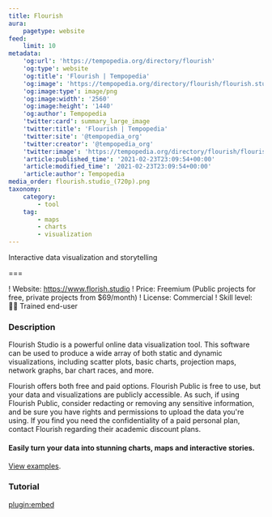 ```yaml
---
title: Flourish
aura:
    pagetype: website
feed:
    limit: 10
metadata:
    'og:url': 'https://tempopedia.org/directory/flourish'
    'og:type': website
    'og:title': 'Flourish | Tempopedia'
    'og:image': 'https://tempopedia.org/directory/flourish/flourish.studio_(720p).png'
    'og:image:type': image/png
    'og:image:width': '2560'
    'og:image:height': '1440'
    'og:author': Tempopedia
    'twitter:card': summary_large_image
    'twitter:title': 'Flourish | Tempopedia'
    'twitter:site': '@tempopedia_org'
    'twitter:creator': '@tempopedia_org'
    'twitter:image': 'https://tempopedia.org/directory/flourish/flourish.studio_(720p).png'
    'article:published_time': '2021-02-23T23:09:54+00:00'
    'article:modified_time': '2021-02-23T23:09:54+00:00'
    'article:author': Tempopedia
media_order: flourish.studio_(720p).png
taxonomy:
    category:
        - tool
    tag:
        - maps
        - charts
        - visualization
---
```


Interactive data visualization and storytelling

===

! Website: https://www.florish.studio
! Price: Freemium (Public projects for free, private projects from $69/month)
! License: Commercial
! Skill level: 🏋️‍♀️ Trained end-user

### Description

Flourish Studio is a powerful online data visualization tool. This software can be used to produce a wide array of both static and dynamic visualizations, including scatter plots, basic charts, projection maps, network graphs, bar chart races, and more.

Flourish offers both free and paid options. Flourish Public is free to use, but your data and visualizations are publicly accessible. As such, if using Flourish Public, consider redacting or removing any sensitive information, and be sure you have rights and permissions to upload the data you're using. If you find you need the confidentiality of a paid personal plan, contact Flourish regarding their academic discount plans.

#### Easily turn your data into stunning charts, maps and interactive stories.
[View examples](https://flourish.studio/examples).


### Tutorial
[plugin:embed](https://www.motolibrarian.com/flourish/)